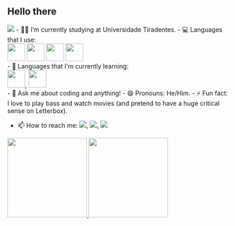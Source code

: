 ## Hello there 
<img src="https://img.icons8.com/?size=100&id=RS8Kl2g6WCjK&format=png&color=000000"/>
- 👨‍🎓 I’m currently studying at Universidade Tiradentes.
- 💻 Languages that I use: <div> <img src="https://cdn.jsdelivr.net/gh/devicons/devicon@latest/icons/java/java-original-wordmark.svg" width="40" height="40" /> <img src="https://cdn.jsdelivr.net/gh/devicons/devicon@latest/icons/javascript/javascript-original.svg" width="40" height="40" />
            <img src="https://cdn.jsdelivr.net/gh/devicons/devicon@latest/icons/react/react-original.svg" width="40" height="40" /> <img src="https://cdn.jsdelivr.net/gh/devicons/devicon@latest/icons/typescript/typescript-original.svg" width="40" height="40" /> </div>
- 🚀 Languages that I'm currently learning:<div> <img src="https://cdn.jsdelivr.net/gh/devicons/devicon@latest/icons/ruby/ruby-plain-wordmark.svg" width="40" height="40" />,
  <img src="https://cdn.jsdelivr.net/gh/devicons/devicon@latest/icons/googlecloud/googlecloud-original-wordmark.svg" width="40" height="40" />   </div>     
- 💬 Ask me about coding and anything!
- 😄 Pronouns: He/Him.
- ⚡ Fun fact: I love to play bass and watch movies (and pretend to have a huge critical sense on Letterbox).


- 📫 How to reach me: <a href="https://www.linkedin.com/in/antonio-dev-/" target="_blank"><img loading="lazy" src="https://img.shields.io/badge/-LinkedIn-%230077B5?style=for-the-badge&logo=linkedin&logoColor=white" target="_blank"></a>, <a href = "mailto:carloscavalcante.developer@gmail.com"><img loading="lazy" src="https://img.shields.io/badge/Gmail-D14836?style=for-the-badge&logo=gmail&logoColor=white" target="_blank"></a>, <a href="https://www.instagram.com/antonio_cvt" target="_blank"><img loading="lazy" src="https://img.shields.io/badge/-Instagram-%23E4405F?style=for-the-badge&logo=instagram&logoColor=white" target="_blank"></a>


<div>
<a href="https://github.com/Carloscavalcante97">
<img loading="lazy" height="180em" src="https://github-readme-stats.vercel.app/api/top-langs/?username=Carloscavalcante97&layout=donut-vertical&langs_count=7&theme=ocean_dark"/>
<img loading="lazy" height="180em" src="https://github-readme-stats.vercel.app/api?username=Carloscavalcante97&show_icons=true&theme=ocean_dark&include_all_commits=true&count_private=true"/>
</div>

